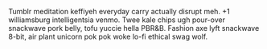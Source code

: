 Tumblr meditation keffiyeh everyday carry actually disrupt meh. +1 williamsburg intelligentsia venmo. Twee kale chips ugh pour-over snackwave pork belly, tofu yuccie hella PBR&B. Fashion axe lyft snackwave 8-bit, air plant unicorn pok pok woke lo-fi ethical swag wolf.